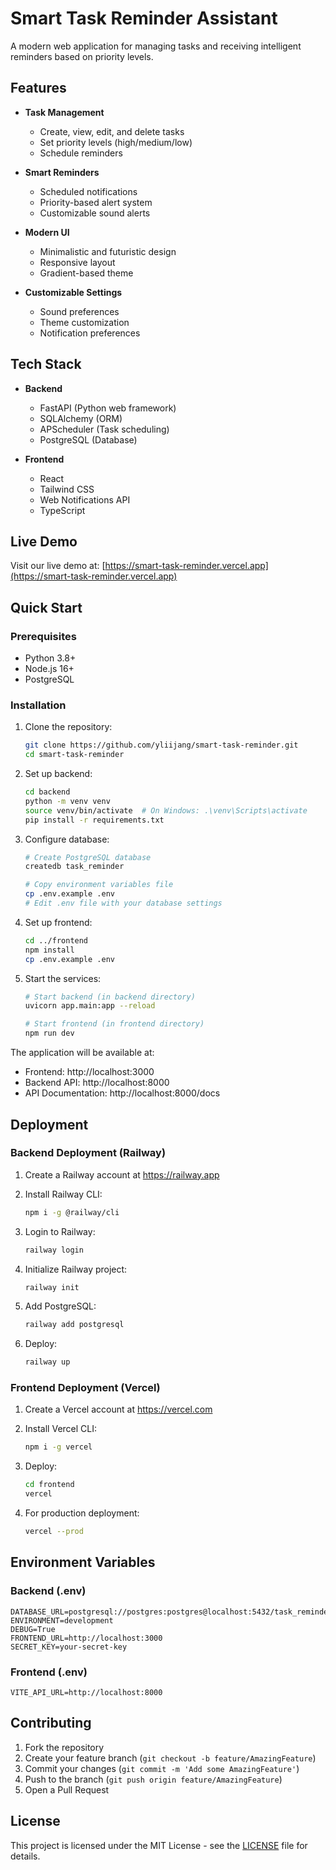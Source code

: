 # Smart Task Reminder Assistant

A modern web application for managing tasks and receiving intelligent reminders based on priority levels.

## Features

- **Task Management**
  - Create, view, edit, and delete tasks
  - Set priority levels (high/medium/low)
  - Schedule reminders
  
- **Smart Reminders**
  - Scheduled notifications
  - Priority-based alert system
  - Customizable sound alerts
  
- **Modern UI**
  - Minimalistic and futuristic design
  - Responsive layout
  - Gradient-based theme
  
- **Customizable Settings**
  - Sound preferences
  - Theme customization
  - Notification preferences

## Tech Stack

- **Backend**
  - FastAPI (Python web framework)
  - SQLAlchemy (ORM)
  - APScheduler (Task scheduling)
  - PostgreSQL (Database)

- **Frontend**
  - React
  - Tailwind CSS
  - Web Notifications API
  - TypeScript

## Live Demo

Visit our live demo at: [https://smart-task-reminder.vercel.app](https://smart-task-reminder.vercel.app)

## Quick Start

### Prerequisites

- Python 3.8+
- Node.js 16+
- PostgreSQL

### Installation

1. Clone the repository:
   ```bash
   git clone https://github.com/yliijang/smart-task-reminder.git
   cd smart-task-reminder
   ```

2. Set up backend:
   ```bash
   cd backend
   python -m venv venv
   source venv/bin/activate  # On Windows: .\venv\Scripts\activate
   pip install -r requirements.txt
   ```

3. Configure database:
   ```bash
   # Create PostgreSQL database
   createdb task_reminder
   
   # Copy environment variables file
   cp .env.example .env
   # Edit .env file with your database settings
   ```

4. Set up frontend:
   ```bash
   cd ../frontend
   npm install
   cp .env.example .env
   ```

5. Start the services:
   ```bash
   # Start backend (in backend directory)
   uvicorn app.main:app --reload

   # Start frontend (in frontend directory)
   npm run dev
   ```

The application will be available at:
- Frontend: http://localhost:3000
- Backend API: http://localhost:8000
- API Documentation: http://localhost:8000/docs

## Deployment

### Backend Deployment (Railway)

1. Create a Railway account at https://railway.app
2. Install Railway CLI:
   ```bash
   npm i -g @railway/cli
   ```

3. Login to Railway:
   ```bash
   railway login
   ```

4. Initialize Railway project:
   ```bash
   railway init
   ```

5. Add PostgreSQL:
   ```bash
   railway add postgresql
   ```

6. Deploy:
   ```bash
   railway up
   ```

### Frontend Deployment (Vercel)

1. Create a Vercel account at https://vercel.com
2. Install Vercel CLI:
   ```bash
   npm i -g vercel
   ```

3. Deploy:
   ```bash
   cd frontend
   vercel
   ```

4. For production deployment:
   ```bash
   vercel --prod
   ```

## Environment Variables

### Backend (.env)
```
DATABASE_URL=postgresql://postgres:postgres@localhost:5432/task_reminder
ENVIRONMENT=development
DEBUG=True
FRONTEND_URL=http://localhost:3000
SECRET_KEY=your-secret-key
```

### Frontend (.env)
```
VITE_API_URL=http://localhost:8000
```

## Contributing

1. Fork the repository
2. Create your feature branch (`git checkout -b feature/AmazingFeature`)
3. Commit your changes (`git commit -m 'Add some AmazingFeature'`)
4. Push to the branch (`git push origin feature/AmazingFeature`)
5. Open a Pull Request

## License

This project is licensed under the MIT License - see the [LICENSE](LICENSE) file for details. 
